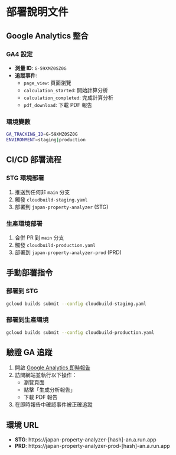 # 部署說明文件

## Google Analytics 整合

### GA4 設定
- **測量 ID**: `G-59XMZ0SZ0G`
- **追蹤事件**:
  - `page_view`: 頁面瀏覽
  - `calculation_started`: 開始計算分析
  - `calculation_completed`: 完成計算分析
  - `pdf_download`: 下載 PDF 報告

### 環境變數
```bash
GA_TRACKING_ID=G-59XMZ0SZ0G
ENVIRONMENT=staging|production
```

## CI/CD 部署流程

### STG 環境部署
1. 推送到任何非 `main` 分支
2. 觸發 `cloudbuild-staging.yaml`
3. 部署到 `japan-property-analyzer` (STG)

### 生產環境部署
1. 合併 PR 到 `main` 分支
2. 觸發 `cloudbuild-production.yaml`
3. 部署到 `japan-property-analyzer-prod` (PRD)

## 手動部署指令

### 部署到 STG
```bash
gcloud builds submit --config cloudbuild-staging.yaml
```

### 部署到生產環境
```bash
gcloud builds submit --config cloudbuild-production.yaml
```

## 驗證 GA 追蹤

1. 開啟 [Google Analytics 即時報告](https://analytics.google.com/analytics/web/#/p/your-property-id/realtime/overview)
2. 訪問網站並執行以下操作：
   - 瀏覽頁面
   - 點擊「生成分析報告」
   - 下載 PDF 報告
3. 在即時報告中確認事件被正確追蹤

## 環境 URL

- **STG**: https://japan-property-analyzer-[hash]-an.a.run.app
- **PRD**: https://japan-property-analyzer-prod-[hash]-an.a.run.app 